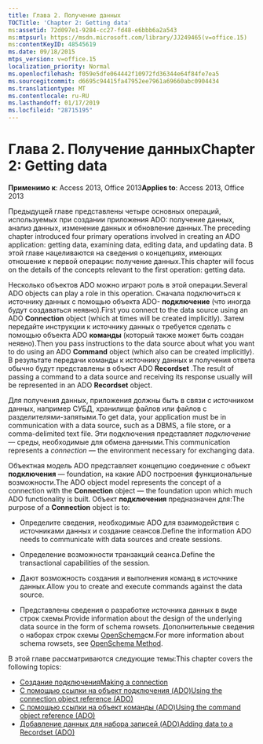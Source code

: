 ```yaml
---
title: Глава 2. Получение данных
TOCTitle: 'Chapter 2: Getting data'
ms:assetid: 72d097e1-9284-cc27-fd48-e6bbb6a2a543
ms:mtpsurl: https://msdn.microsoft.com/library/JJ249465(v=office.15)
ms:contentKeyID: 48545619
ms.date: 09/18/2015
mtps_version: v=office.15
localization_priority: Normal
ms.openlocfilehash: f059e5dfe064442f10972fd36344e64f84fe7ea5
ms.sourcegitcommit: d6695c94415fa47952ee7961a69660abc0904434
ms.translationtype: MT
ms.contentlocale: ru-RU
ms.lasthandoff: 01/17/2019
ms.locfileid: "28715195"
---
```

# <a name="chapter-2-getting-data"></a><span data-ttu-id="8d764-102">Глава 2. Получение данных</span><span class="sxs-lookup"><span data-stu-id="8d764-102">Chapter 2: Getting data</span></span>

<span data-ttu-id="8d764-103">**Применимо к**: Access 2013, Office 2013</span><span class="sxs-lookup"><span data-stu-id="8d764-103">**Applies to**: Access 2013, Office 2013</span></span>

<span data-ttu-id="8d764-104">Предыдущей главе представлены четыре основных операций, используемых при создании приложения ADO: получение данных, анализ данных, изменение данных и обновление данных.</span><span class="sxs-lookup"><span data-stu-id="8d764-104">The preceding chapter introduced four primary operations involved in creating an ADO application: getting data, examining data, editing data, and updating data.</span></span> <span data-ttu-id="8d764-105">В этой главе нацеливаются на сведения о концепциях, имеющих отношение к первой операции: получение данных.</span><span class="sxs-lookup"><span data-stu-id="8d764-105">This chapter will focus on the details of the concepts relevant to the first operation: getting data.</span></span>

<span data-ttu-id="8d764-106">Несколько объектов ADO можно играют роль в этой операции.</span><span class="sxs-lookup"><span data-stu-id="8d764-106">Several ADO objects can play a role in this operation.</span></span> <span data-ttu-id="8d764-107">Сначала подключиться к источнику данных с помощью объекта ADO- **подключение** (что иногда будут создаваться неявно).</span><span class="sxs-lookup"><span data-stu-id="8d764-107">First you connect to the data source using an ADO **Connection** object (which at times will be created implicitly).</span></span> <span data-ttu-id="8d764-108">Затем передайте инструкции к источнику данных о требуется сделать с помощью объекта ADO **команды** (который также может быть создан неявно).</span><span class="sxs-lookup"><span data-stu-id="8d764-108">Then you pass instructions to the data source about what you want to do using an ADO **Command** object (which also can be created implicitly).</span></span> <span data-ttu-id="8d764-109">В результате передачи команды к источнику данных и получения ответа обычно будут представлены в объект ADO **Recordset** .</span><span class="sxs-lookup"><span data-stu-id="8d764-109">The result of passing a command to a data source and receiving its response usually will be represented in an ADO **Recordset** object.</span></span>

<span data-ttu-id="8d764-110">Для получения данных, приложения должны быть в связи с источником данных, например СУБД, хранилище файлов или файлов с разделителями-запятыми.</span><span class="sxs-lookup"><span data-stu-id="8d764-110">To get data, your application must be in communication with a data source, such as a DBMS, a file store, or a comma-delimited text file.</span></span> <span data-ttu-id="8d764-111">Эти подключения представляет *подключение* — среды, необходимые для обмена данными.</span><span class="sxs-lookup"><span data-stu-id="8d764-111">This communication represents a *connection* — the environment necessary for exchanging data.</span></span>

<span data-ttu-id="8d764-112">Объектная модель ADO представляет концепцию соединение с объект **подключения** — foundation, на какие ADO построения функциональные возможности.</span><span class="sxs-lookup"><span data-stu-id="8d764-112">The ADO object model represents the concept of a connection with the **Connection** object — the foundation upon which much ADO functionality is built.</span></span> <span data-ttu-id="8d764-113">Объект **подключения** предназначен для:</span><span class="sxs-lookup"><span data-stu-id="8d764-113">The purpose of a **Connection** object is to:</span></span>

- <span data-ttu-id="8d764-114">Определите сведения, необходимые ADO для взаимодействия с источниками данных и создание сеансов.</span><span class="sxs-lookup"><span data-stu-id="8d764-114">Define the information ADO needs to communicate with data sources and create sessions.</span></span>

- <span data-ttu-id="8d764-115">Определение возможности транзакций сеанса.</span><span class="sxs-lookup"><span data-stu-id="8d764-115">Define the transactional capabilities of the session.</span></span>

- <span data-ttu-id="8d764-116">Дают возможность создания и выполнения команд в источнике данных.</span><span class="sxs-lookup"><span data-stu-id="8d764-116">Allow you to create and execute commands against the data source.</span></span>

- <span data-ttu-id="8d764-117">Представлены сведения о разработке источника данных в виде строк схемы.</span><span class="sxs-lookup"><span data-stu-id="8d764-117">Provide information about the design of the underlying data source in the form of schema rowsets.</span></span> <span data-ttu-id="8d764-118">Дополнительные сведения о наборах строк схемы [OpenSchema](openschema-method-ado.md)см.</span><span class="sxs-lookup"><span data-stu-id="8d764-118">For more information about schema rowsets, see [OpenSchema Method](openschema-method-ado.md).</span></span>

<span data-ttu-id="8d764-119">В этой главе рассматриваются следующие темы:</span><span class="sxs-lookup"><span data-stu-id="8d764-119">This chapter covers the following topics:</span></span>

- [<span data-ttu-id="8d764-120">Создание подключения</span><span class="sxs-lookup"><span data-stu-id="8d764-120">Making a connection</span></span>](making-a-connection.md)
- [<span data-ttu-id="8d764-121">С помощью ссылки на объект подключения (ADO)</span><span class="sxs-lookup"><span data-stu-id="8d764-121">Using the connection object reference (ADO)</span></span>](using-the-connection-object-access.md)
- [<span data-ttu-id="8d764-122">С помощью ссылки на объект команды (ADO)</span><span class="sxs-lookup"><span data-stu-id="8d764-122">Using the command object reference (ADO)</span></span>](using-the-command-object-access.md)
- [<span data-ttu-id="8d764-123">Добавление данных для набора записей (ADO)</span><span class="sxs-lookup"><span data-stu-id="8d764-123">Adding data to a Recordset (ADO)</span></span>](adding-data-to-a-recordset.md)
